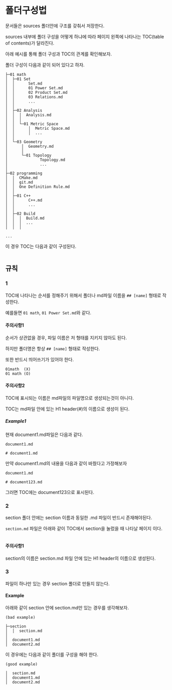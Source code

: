# 폴더구성법
문서들은 sources 폴더안에 구조를 갖춰서 저장한다.

sources 내부에 폴더 구성을 어떻게 하냐에 따라 페이지 왼쪽에 나타나는 TOC(table of contents)가 달라진다.

아래 예시를 통해 폴더 구성과 TOC의 관계를 확인해보자.

폴더 구성이 다음과 같이 되어 있다고 하자.

```
├─01 math
│  ├─01 Set
│  │      Set.md
│  │      01 Power Set.md
│  │      02 Product Set.md
│  │      03 Relations.md
│  │	  ...
│  │
│  ├─02 Analysis
│  │  │  Analysis.md
│  │  │
│  │  └─01 Metric Space
│  │      │  Metric Space.md
│  │      │  ...
│  │
│  └─03 Geometry
│      │  Geometry.md
│      │
│      └─01 Topology
│              Topology.md
│              ...
│
├─02 programming
│  │  CMake.md
│  │  git.md
│  │  One Definition Rule.md
│  │
│  ├─01 C++
│  │      C++.md
│  │      ...
│  │
│  ├─02 Build
│  │  │  Build.md
│  │  │	 ...
│  │  │

...

```

이 경우 TOC는 다음과 같이 구성된다.

```{figure} _image/0201.png
```

## 규칙

### 1
TOC에 나타나는 순서를 정해주기 위해서 폴더나 md파일 이름을 `## [name]` 형태로 작성한다.

예를들면 `01 math`, `01 Power Set.md`와 같다.

#### 주의사항1
순서가 상관없을 경우, 파일 이름은 저 형태를 지키지 않아도 된다.

하지만 폴더명은 항상 `## [name]` 형태로 작성한다.

또한 반드시 띄어쓰기가 있어야 한다. 
```
01math 	(X) 
01 math (O)
```


#### 주의사항2
TOC에 표시되는 이름은 md파일의 파일명으로 생성되는것이 아니다.

TOC는 md파일 안에 있는 H1 header(#)의 이름으로 생성이 된다.

##### Example1
현재 document1.md파일은 다음과 같다.
```
document1.md

# document1.md
```

만약 document1.md의 내용을 다음과 같이 바꿨다고 가정해보자
```
document1.md

# document123.md
```

그러면 TOC에는 document123으로 표시된다.

### 2
section 폴더 안에는 section 이름과 동일한 .md 파일이 반드시 존재해야된다.

`section.md` 파일은 아래와 같이 TOC에서 section을 눌렀을 때 나타날 페이지 이다.
```{figure} _image/section.png
```

#### 주의사항1
section의 이름은 section.md 파일 안에 있는 H1 header의 이름으로 생성된다.

### 3
파일이 하나만 있는 경우 section 폴더로 만들지 않는다.

#### Example
아래와 같이 section 안에 section.md만 있는 경우를 생각해보자.
```
(bad example)

├─section
│  │  section.md
│
│  document1.md
│  document2.md
```

이 경우에는 다음과 같이 폴더를 구성을 해야 한다.

```
(good example)

│  section.md
│  document1.md
│  document2.md
```